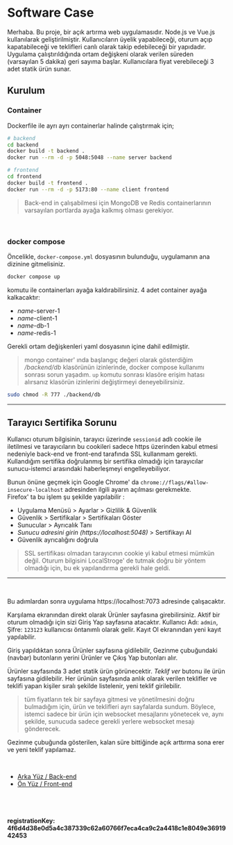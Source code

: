 # Software Case

Merhaba. Bu proje, bir açık artırma web uygulamasıdır. Node.js ve Vue.js kullanılarak geliştirilmiştir. Kullanıcıların üyelik yapabileceği, oturum açıp kapatabileceği ve teklifleri canlı olarak takip edebileceği bir yapıdadır. Uygulama çalıştırıldığında ortam değişkeni olarak verilen süreden (varsayılan 5 dakika) geri sayıma başlar. Kullanıcılara fiyat verebileceği 3 adet statik ürün sunar.

## Kurulum

### Container

Dockerfile ile ayrı ayrı containerlar halinde çalıştırmak için;

```sh
# backend
cd backend
docker build -t backend .
docker run --rm -d -p 5048:5048 --name server backend

# frontend
cd frontend
docker build -t frontend .
docker run --rm -d -p 5173:80 --name client frontend
```
> Back-end in çalışabilmesi için MongoDB ve Redis containerlarının varsayılan portlarda ayağa kalkmış olması gerekiyor.

<br />

### docker compose

Öncelikle, `docker-compose.yml` dosyasının bulunduğu, uygulamanın ana dizinine gitmelisiniz.

```sh
docker compose up
```

komutu ile containerları ayağa kaldırabilirsiniz. 4 adet container ayağa kalkacaktır:  
* _name_-server-1
* _name_-client-1
* _name_-db-1
* _name_-redis-1

 Gerekli ortam değişkenleri yaml dosyasının içine dahil edilmiştir.

> mongo container' ında başlangıç değeri olarak gösterdiğim _/backend/db_ klasörünün izinlerinde, docker compose kullanımı sonrası sorun yaşadım. `up` komutu sonrası klasöre erişim hatası alırsanız klasörün izinlerini değiştirmeyi deneyebilirsiniz.
```sh
sudo chmod -R 777 ./backend/db
```

---
## Tarayıcı Sertifika Sorunu

Kullanıcı oturum bilgisinin, tarayıcı üzerinde `sessionid` adlı cookie ile iletilmesi ve tarayıcıların bu cookileri sadece https üzerinden kabul etmesi nedeniyle back-end ve front-end tarafında SSL kullanmam gerekti. Kullandığım sertifika doğrulanmış bir sertifika olmadığı için tarayıcılar sunucu-istemci arasındaki haberleşmeyi engelleyebiliyor.

Bunun önüne geçmek için Google Chrome' da `chrome://flags/#allow-insecure-localhost` adresinden ilgili ayarın açılması gerekmekte.  
Firefox' ta bu işlem şu şekilde yapılabilir :

- Uygulama Menüsü > Ayarlar > Gizlilik & Güvenlik
- Güvenlik > Sertifikalar > Sertifikaları Göster
- Sunucular > Ayrıcalık Tanı
- _Sunucu adresini girin (https://localhost:5048)_ > Sertifikayı Al
- Güvenlik ayrıcalığını doğrula

> SSL sertifikası olmadan tarayıcının cookie yi kabul etmesi mümkün değil. Oturum bilgisini LocalStroge' de tutmak doğru bir yöntem olmadığı için, bu ek yapılandırma gerekli hale geldi.
---
<br />  

Bu adımlardan sonra uygulama https://localhost:7073 adresinde çalışacaktır.

Karşılama ekranından direkt olarak Ürünler sayfasına girebilirsiniz. Aktif bir oturum olmadığı için sizi Giriş Yap sayfasına atacaktır. Kullanıcı Adı: `admin`, Şifre: `123123` kullanıcısı öntanımlı olarak gelir. Kayıt Ol ekranından yeni kayıt yapılabilir.

Giriş yapıldıktan sonra Ürünler sayfasına gidilebilir, Gezinme çubuğundaki (navbar) butonların yerini Ürünler ve Çıkış Yap butonları alır.

Ürünler sayfasında 3 adet statik ürün görünecektir. *Teklif ver* butonu ile ürün sayfasına gidilebilir. Her ürünün sayfasında anlık olarak verilen teklifler ve teklifi yapan kişiler sıralı şekilde listelenir, yeni teklif girilebilir.

> tüm fiyatların tek bir sayfaya gitmesi ve yönetilmesini doğru bulmadığım için, ürün ve teklifleri ayrı sayfalarda sundum. Böylece, istemci sadece bir ürün için websocket mesajlarını yönetecek ve, aynı şekilde, sunucuda sadece gerekli yerlere websocket mesajı gönderecek.

 Gezinme çubuğunda gösterilen, kalan süre bittiğinde açık arttırma sona erer ve yeni teklif yapılamaz. 

<br />

* [Arka Yüz / Back-end](/backend/)  
* [Ön Yüz / Front-end](/frontend/)

<br />
<br />

#### registrationKey: 4f6d4d38e0d5a4c387339c62a60766f7eca4ca9c2a4418c1e8049e3691942453
